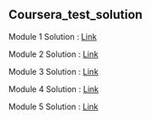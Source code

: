 ## Coursera_test_solution

Module 1 Solution : [Link](https://riya-s1415.github.io/Coursera_test_solution/Module_1)

Module 2 Solution : [Link](https://riya-s1415.github.io/Coursera_test_solution/Module_2)

Module 3 Solution : [Link](https://riya-s1415.github.io/Coursera_test_solution/Module_3)

Module 4 Solution : [Link](https://riya-s1415.github.io/Coursera_test_solution/Module_4)

Module 5 Solution : [Link](https://riya-s1415.github.io/Coursera_test_solution/Module_5)
